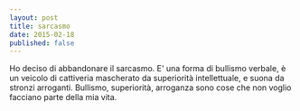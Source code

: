 ```yaml
---
layout: post
title: sarcasmo
date: 2015-02-18
published: false
---
```

Ho deciso di abbandonare il sarcasmo.
E' una forma di bullismo verbale, è un veicolo di cattiveria mascherato da superiorità intellettuale, e suona da stronzi arroganti. Bullismo, superiorità, arroganza sono cose che non voglio facciano parte della mia vita.
